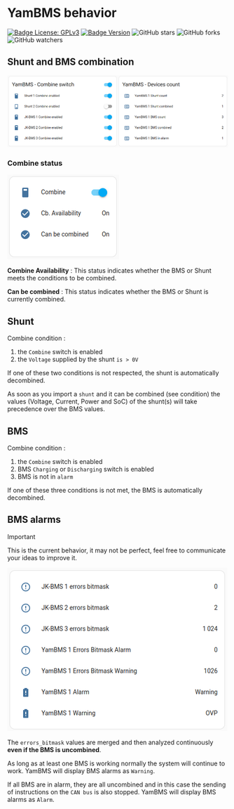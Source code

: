 # YamBMS behavior

[![Badge License: GPLv3](https://img.shields.io/badge/License-GPLv3-brightgreen.svg)](https://www.gnu.org/licenses/gpl-3.0)
[![Badge Version](https://img.shields.io/github/v/release/Sleeper85/esphome-yambms?include_prereleases&color=yellow&logo=DocuSign&logoColor=white)](https://github.com/Sleeper85/esphome-yambms/releases/latest)
![GitHub stars](https://img.shields.io/github/stars/Sleeper85/esphome-yambms)
![GitHub forks](https://img.shields.io/github/forks/Sleeper85/esphome-yambms)
![GitHub watchers](https://img.shields.io/github/watchers/Sleeper85/esphome-yambms)

## Shunt and BMS combination

![Image](../../images/YamBMS_Combine_switch.png "YamBMS_Combine_switch")

### Combine status

![Image](../../images/YamBMS_Combine_Status.png "YamBMS_Combine_Status")

**Combine Availability** : This status indicates whether the BMS or Shunt meets the conditions to be combined.

**Can be combined** : This status indicates whether the BMS or Shunt is currently combined.

## Shunt

Combine condition :
1) the `Combine` switch is enabled
2) the `Voltage` supplied by the shunt `is > 0V`

If one of these two conditions is not respected, the shunt is automatically decombined.

As soon as you import a `shunt` and it can be combined (see condition) the values ​​(Voltage, Current, Power and SoC) of the shunt(s) will take precedence over the BMS values.

## BMS

Combine condition :
1) the `Combine` switch is enabled
2) BMS `Charging` or `Discharging` switch is enabled
3) BMS is not in `alarm`

If one of these three conditions is not met, the BMS is automatically decombined.

## BMS alarms

> [!IMPORTANT]  
> This is the current behavior, it may not be perfect, feel free to communicate your ideas to improve it.

![Image](../../images/YamBMS_BMS_alarms.png "YamBMS_BMS_alarms")

The `errors_bitmask` values ​​are merged and then analyzed continuously **even if the BMS is uncombined**.

As long as at least one BMS is working normally the system will continue to work.
YamBMS will display BMS alarms as `Warning`.

If all BMS are in alarm, they are all uncombined and in this case the sending of instructions on the `CAN bus` is also stopped.
YamBMS will display BMS alarms as `Alarm`.